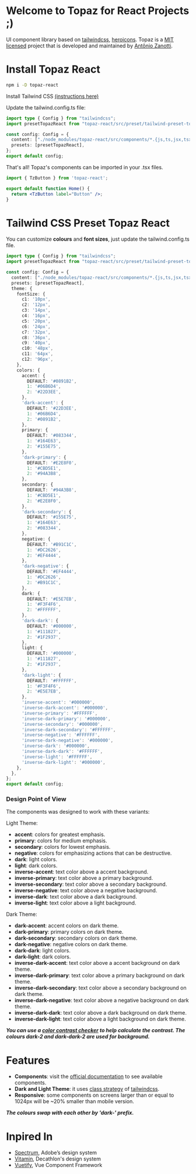 # Welcome to Topaz for React Projects ;)

UI component library based on [tailwindcss](https://tailwindcss.com/), [heroicons](https://heroicons.com/). Topaz is a [MIT licensed](https://opensource.org/license/mit/) project that is developed and maintained by [Antônio Zanotti](https://www.linkedin.com/in/antoniozanotti/).

# Install Topaz React

```sh
npm i -D topaz-react
```

Install Tailwind CSS [(instructions here)](https://tailwindcss.com/docs/installation)

Update the tailwind.config.ts file:

```ts
import type { Config } from "tailwindcss";
import presetTopazReact from "topaz-react/src/preset/tailwind-preset-topaz-react";

const config: Config = {
  content: ["./node_modules/topaz-react/src/components/*.{js,ts,jsx,tsx,mdx}"],
  presets: [presetTopazReact],
};
export default config;
```

That's all! Topaz's components can be imported in your .tsx files.

```jsx
import { TzButton } from 'topaz-react';

export default function Home() {
  return <TzButton label="Button" />;
}
```

# Tailwind CSS Preset Topaz React

You can customize **colours** and **font sizes**, just update the tailwind.config.ts file.

```ts
import type { Config } from "tailwindcss";
import presetTopazReact from "topaz-react/src/preset/tailwind-preset-topaz-react";

const config: Config = {
  content: ["./node_modules/topaz-react/src/components/*.{js,ts,jsx,tsx,mdx}"],
  presets: [presetTopazReact],
  theme: {
    fontSize: {
      c1: '10px',
      c2: '12px',
      c3: '14px',
      c4: '16px',
      c5: '20px',
      c6: '24px',
      c7: '32px',
      c8: '36px',
      c9: '40px',
      c10: '48px',
      c11: '64px',
      c12: '96px',
    },
    colors: {
      accent: {
        DEFAULT: '#0891B2',
        1: '#06B6D4',
        2: '#22D3EE',
      },
      'dark-accent': {
        DEFAULT: '#22D3EE',
        1: '#06B6D4',
        2: '#0891B2',
      },
      primary: {
        DEFAULT: '#083344',
        1: '#164E63',
        2: '#155E75',
      },
      'dark-primary': {
        DEFAULT: '#E2E8F0',
        1: '#CBD5E1',
        2: '#94A3B8',
      },
      secondary: {
        DEFAULT: '#94A3B8',
        1: '#CBD5E1',
        2: '#E2E8F0',
      },
      'dark-secondary': {
        DEFAULT: '#155E75',
        1: '#164E63',
        2: '#083344',
      },
      negative: {
        DEFAULT: '#B91C1C',
        1: '#DC2626',
        2: '#EF4444',
      },
      'dark-negative': {
        DEFAULT: '#EF4444',
        1: '#DC2626',
        2: '#B91C1C',
      },
      dark: {
        DEFAULT: '#E5E7EB',
        1: '#F3F4F6',
        2: '#FFFFFF',
      },
      'dark-dark': {
        DEFAULT: '#000000',
        1: '#111827',
        2: '#1F2937',
      },
      light: {
        DEFAULT: '#000000',
        1: '#111827',
        2: '#1F2937',
      },
      'dark-light': {
        DEFAULT: '#FFFFFF',
        1: '#F3F4F6',
        2: '#E5E7EB',
      },
      'inverse-accent': '#000000',
      'inverse-dark-accent': '#000000',
      'inverse-primary': '#FFFFFF',
      'inverse-dark-primary': '#000000',
      'inverse-secondary': '#000000',
      'inverse-dark-secondary': '#FFFFFF',
      'inverse-negative': '#FFFFFF',
      'inverse-dark-negative': '#000000',
      'inverse-dark': '#000000',
      'inverse-dark-dark': '#FFFFFF',
      'inverse-light': '#FFFFFF',
      'inverse-dark-light': '#000000',
    },
  },
};
export default config;
```

### Design Point of View

The components was designed to work with these variants:

Light Theme:
- **accent**: colors for greatest emphasis.
- **primary**: colors for medium emphasis.
- **secondary**: colors for lowest emphasis.
- **negative**: colors for emphasizing actions that can be destructive.
- **dark**: light colors.
- **light**: dark colors.
- **inverse-accent**: text color above a accent background.
- **inverse-primary**: text color above a primary background.
- **inverse-secondary**: text color above a secondary background.
- **inverse-negative**: text color above a negative background.
- **inverse-dark**: text color above a dark background.
- **inverse-light**: text color above a light background.

Dark Theme:
- **dark-accent**: accent colors on dark theme.
- **dark-primary**: primary colors on dark theme.
- **dark-secondary**: secondary colors on dark theme.
- **dark-negative**: negative colors on dark theme.
- **dark-dark**: light colors.
- **dark-light**: dark colors.
- **inverse-dark-accent**: text color above a accent background on dark theme.
- **inverse-dark-primary**: text color above a primary background on dark theme.
- **inverse-dark-secondary**: text color above a secondary background on dark theme.
- **inverse-dark-negative**: text color above a negative background on dark theme.
- **inverse-dark-dark**: text color above a dark background on dark theme.
- **inverse-dark-light**: text color above a light background on dark theme.

**_You can use a [color contrast checker](https://colorkit.co/contrast-checker/) to help calculate the contrast. The colours dark-2 and dark-dark-2 are used for background._**

# Features

- **Components**: visit the [official documentation](https://topaz-react.netlify.app/) to see available components.
- **Dark and Light Theme**: it uses [class strategy](https://tailwindcss.com/docs/dark-mode) of [tailwindcss](https://tailwindcss.com/).
- **Responsive**: some components on screens larger than or equal to 1024px will be ~20% smaller than mobile version.

**_The colours swap with each other by 'dark-' prefix._**

# Inpired In

- [Spectrum](https://spectrum.adobe.com/), Adobe’s design system
- [Vitamin](https://github.com/Decathlon/vitamin-web), Decathlon's design system
- [Vuetify](https://github.com/vuetifyjs/vuetify), Vue Component Framework